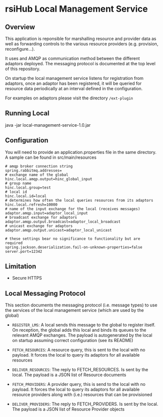# rsiHub Local Management Service

## Overview
This application is reponsible for marshalling resource and provider data as well
as forwarding controls to the various resource providers (e.g. provision, reconfigure...).

It uses and AMQP as communication method between the different adaptors deployed. The messaging
protocol is documented at the top level of this repository.

On startup the local management service listens for registration from adaptors, once an
adaptor has been registered, it will be queried for resource data periodically at an interval
defined in the configuration.

For examples on adaptors please visit the directory `/ext-plugin`

## Running Local
java -jar local-management-service-1.0.jar

## Configuration
You will need to provide an application.properties file in the same directory. A sample can be found in src/main/resources

```
# amqp broker connection string
spring.rabbitmq.addresses=
# exchange name of the global
hinc.local.amqp.output=hinc_global_input
# group name
hinc.local.group=test
# local id
hinc.local.id=local
# determines how often the local queries resources from its adaptors
hinc.local.refresh=10000
# name of the input exchange for the local (receives messages)
adaptor.amqp.input=adaptor_local_input
# broadcast exchange for adaptors
adaptor.amqp.output.broadcast=adaptor_local_broadcast
# unicast exchange for adaptors
adaptor.amqp.output.unicast=adaptor_local_unicast

# these settings bear no significance to functionality but are required
spring.jackson.deserialization.fail-on-unknown-properties=false
server.port=12342
```

## Limitation
- Secure HTTPS

## Local Messaging Protocol

This section documents the messaging protocol  (i.e. message types) to use the services of the local management service (which are used by the global)

* `REGISTER_LMS`: A local sends this message to the global to register itself. On reception, the global adds this local and binds its
queues to the relevant AMQP exchanges. The payload is autogenerated by the local on startup assuming correct configuration (see its README)

* `FETCH_RESOURCES`: A resource query, this is sent to the local with no payload. It forces the local to
query its adaptors for all available resources

* `DELIVER_RESOURCES`: The reply to FETCH_RESOURCES. Is sent by the local. The payload is a JSON list of Resource documents

* `FETCH_PROVIDERS`:  A provider query, this is send to the local with no payload. It forces the local to
query its adaptors for all available resource providers along with (i.e.) resources that can be provisioned

* `DELIVER_PROVIDERS`: The reply to FETCH_PROVIDERS. Is sent by the local. The payload is a JSON list of Resource Provider objects
